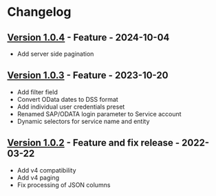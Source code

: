 # Changelog

## [Version 1.0.4](https://github.com/dataiku/dss-plugin-sap-odata/releases/tag/v1.0.4) - Feature - 2024-10-04

- Add server side pagination

## [Version 1.0.3](https://github.com/dataiku/dss-plugin-sap-odata/releases/tag/v1.0.3) - Feature - 2023-10-20

- Add filter field
- Convert OData dates to DSS format
- Add individual user credentials preset
- Renamed SAP/ODATA login parameter to Service account
- Dynamic selectors for service name and entity

## [Version 1.0.2](https://github.com/dataiku/dss-plugin-sap-odata/releases/tag/v1.0.2) - Feature and fix release - 2022-03-22

- Add v4 compatibility
- Add v4 paging
- Fix processing of JSON columns
